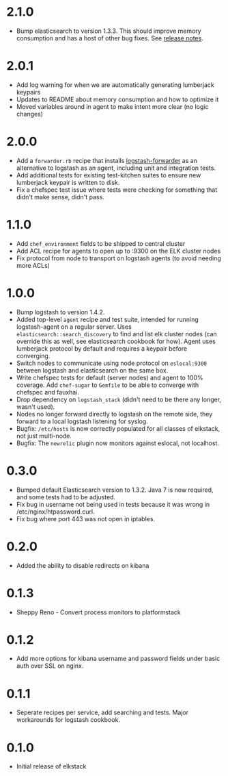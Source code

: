 # 2.1.0

- Bump elasticsearch to version 1.3.3. This should improve memory consumption and has a host of other bug fixes. See [release notes](http://www.elasticsearch.org/blog/elasticsearch-1-3-3-released/).

# 2.0.1

- Add log warning for when we are automatically generating lumberjack keypairs
- Updates to README about memory consumption and how to optimize it
- Moved variables around in agent to make intent more clear (no logic changes)

# 2.0.0

- Add a `forwarder.rb` recipe that installs [logstash-forwarder](https://github.com/elasticsearch/logstash-forwarder) as an alternative to logstash as an agent, including unit and integration tests.
- Add additional tests for existing test-kitchen suites to ensure new lumberjack keypair is written to disk.
- Fix a chefspec test issue where tests were checking for something that didn't make sense, didn't pass.

# 1.1.0

- Add `chef_environment` fields to be shipped to central cluster
- Add ACL recipe for agents to open up to :9300 on the ELK cluster nodes
- Fix protocol from node to transport on logstash agents (to avoid needing more ACLs)

# 1.0.0

- Bump logstash to version 1.4.2.
- Added top-level `agent` recipe and test suite, intended for running logstash-agent on a regular server. Uses `elasticsearch::search_discovery` to find and list elk cluster nodes (can override this as well, see elasticsearch cookbook for how). Agent uses lumberjack protocol by default and requires a keypair before converging.
- Switch nodes to communicate using node protocol on `eslocal:9300` between logstash and elasticsearch on the same box.
- Write chefspec tests for default (server nodes) and agent to 100% coverage. Add `chef-sugar` to `Gemfile` to be able to converge with chefspec and fauxhai.
- Drop dependency on `logstash_stack` (didn't need to be there any longer, wasn't used).
- Nodes no longer forward directly to logstash on the remote side, they forward to a local logstash listening for syslog.
- Bugfix: `/etc/hosts` is now correctly populated for all classes of elkstack, not just multi-node.
- Bugfix: The `newrelic` plugin now monitors against eslocal, not localhost.


# 0.3.0

- Bumped default Elasticsearch version to 1.3.2. Java 7 is now required, and some tests had to be adjusted.
- Fix bug in username not being used in tests because it was wrong in /etc/nginx/htpassword.curl.
- Fix bug where port 443 was not open in iptables.

# 0.2.0

- Added the ability to disable redirects on kibana

# 0.1.3

- Sheppy Reno - Convert process monitors to platformstack

# 0.1.2

- Add more options for kibana username and password fields under basic auth over SSL on nginx.

# 0.1.1

- Seperate recipes per service, add searching and tests. Major workarounds for logstash cookbook.

# 0.1.0

- Initial release of elkstack

